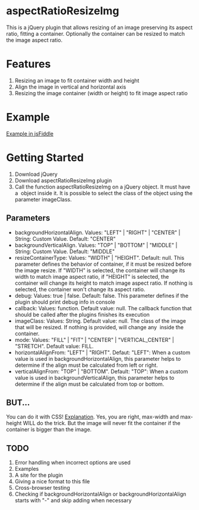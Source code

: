 aspectRatioResizeImg
====================

This is a jQuery plugin that allows resizing of an image preserving its aspect ratio, fitting a container. Optionally the container can be resized to match the image aspect ratio.

Features
====================

1. Resizing an image to fit container width and height
2. Align the image in vertical and horizontal axis
3. Resizing the image container (width or height) to fit image aspect ratio

Example
====================

[Example in jsFiddle](http://jsfiddle.net/Mandarinazul/B8Bby/ "Example")

Getting Started
====================

1. Download jQuery
2. Download aspectRatioResizeImg plugin
3. Call the function aspectRatioResizeImg on a jQuery object. It must have a <img> object inside it. It is possible to select the class of the object using the parameter imageClass.

Parameters
--------
* backgroundHorizontalAlign. Values: "LEFT" | "RIGHT" | "CENTER" | String: Custom Value. Default: "CENTER"
* backgroundVerticalAlign. Values: "TOP" | "BOTTOM" | "MIDDLE" | String: Custom Value. Default: "MIDDLE"
* resizeContainerType: Values: "WIDTH" | "HEIGHT". Default: null. This parameter defines the behavior of container, if it must be resized before the image resize. If "WIDTH" is selected, the container will change its width to match image aspect ratio, if "HEIGHT" is selected, the container will change its height to match image aspect ratio. If nothing is selected, the container won't change its aspect ratio.
* debug: Values: true | false. Default: false. This parameter defines if the plugin should print debug info in console
* callback: Values: function. Default value: null. The callback function that should be called after the plugins finishes its execution
* imageClass: Values: String. Default value: null. The class of the image that will be resized. If nothing is provided, will change any <img> inside the container.
* mode: Values: "FILL" | "FIT" | "CENTER" | "VERTICAL_CENTER" | "STRETCH". Default value: FILL.
* horizontalAlignFrom: "LEFT" | "RIGHT". Defaut: "LEFT": When a custom value is used in backgroundHorizontalAlign, this parameter helps to determine if the align must be calculated from left or right.
* verticalAlignFrom: "TOP" | "BOTTOM". Default: "TOP": When a custom value is used in backgroundVerticalAlign, this parameter helps to determine if the align must be calculated from top or bottom.

BUT...
--------
You can do it with CSS! [Explanation](http://cjwainwright.co.uk/webdev/aspectratio/ "Explanation").
Yes, you are right, max-width and max-height WILL do the trick. But the image will never fit the container if the container is bigger than the image.

TODO
--------
1. Error handling when incorrect options are used
2. Examples
3. A site for the plugin
4. Giving a nice format to this file
5. Cross-browser testing
6. Checking if backgroundHorizontalAlign or backgroundHorizontalAlign starts with "-" and skip adding when necessary